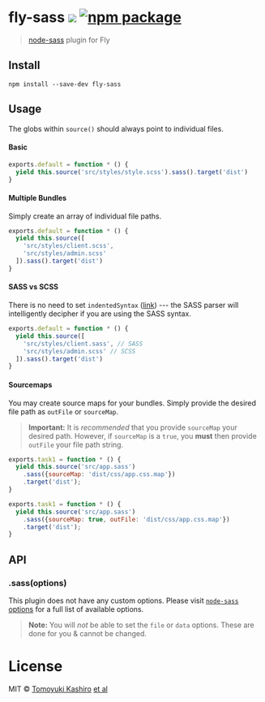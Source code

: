 # fly-sass [![][travis-badge]][travis-link] [![npm package][npm-ver-link]][npm-pkg-link]

> [node-sass](https://github.com/sass/node-sass) plugin for Fly

## Install

```
npm install --save-dev fly-sass
```

## Usage

The globs within `source()` should always point to individual files. 

#### Basic

```js
exports.default = function * () {
  yield this.source('src/styles/style.scss').sass().target('dist')
}
```

#### Multiple Bundles

Simply create an array of individual file paths.

```js
exports.default = function * () {
  yield this.source([
    'src/styles/client.scss',
    'src/styles/admin.scss'
  ]).sass().target('dist')
}
```

#### SASS vs SCSS

There is no need to set `indentedSyntax` ([link](https://github.com/sass/node-sass#indentedsyntax)) --- the SASS parser will intelligently decipher if you are using the SASS syntax.

```js
exports.default = function * () {
  yield this.source([
    'src/styles/client.sass', // SASS
    'src/styles/admin.scss' // SCSS
  ]).sass().target('dist')
}
```

#### Sourcemaps

You may create source maps for your bundles. Simply provide the desired file path as `outFile` or `sourceMap`.

> **Important:** It is _recommended_ that you provide `sourceMap` your desired path. However, if `sourceMap` is a `true`, you **must** then provide `outFile` your file path string.

```js
exports.task1 = function * () {
  yield this.source('src/app.sass')
    .sass({sourceMap: 'dist/css/app.css.map'})
    .target('dist');
}

exports.task1 = function * () {
  yield this.source('src/app.sass')
    .sass({sourceMap: true, outFile: 'dist/css/app.css.map'})
    .target('dist');
}
```

## API

### .sass(options)

This plugin does not have any custom options. Please visit [`node-sass` options](https://github.com/sass/node-sass#options) for a full list of available options.

> **Note:** You will _not_ be able to set the `file` or `data` options. These are done for you & cannot be changed.

# License

MIT © [Tomoyuki Kashiro](http://tomoyukikashiro.me) [et al](https://github.com/kashiro/fly-sass/graphs/contributors)

[npm-pkg-link]: https://www.npmjs.org/package/fly-sass
[npm-ver-link]: https://img.shields.io/npm/v/fly-sass.svg?style=flat-square
[travis-link]:  https://travis-ci.org/kashiro/fly-sass
[travis-badge]: http://img.shields.io/travis/kashiro/fly-sass.svg?style=flat-square
